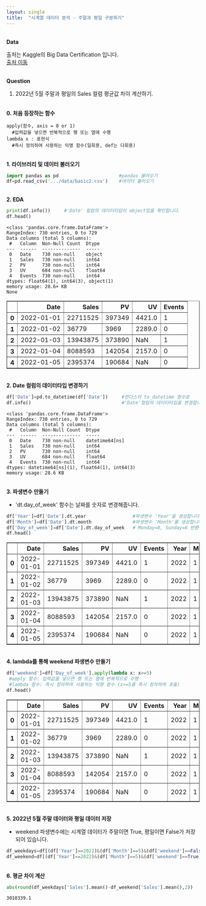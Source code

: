 ```yaml
---
layout: single
title:  "시계열 데이터 분석 - 주말과 평일 구분하기"
---
```


<br/>**Data**<br/>

출처는 Kaggle의 Big Data Certification 입니다.<br/>
[출처 이동](https://www.kaggle.com/code/agileteam/py-t1-8-expected-questions/notebook)

<br/>**Question**<br/>

1. 2022년 5월 주말과 평일의 Sales 컬럼 평균값 차이 계산하기.

<br/>**0. 처음 등장하는 함수**<br/>

    apply(함수, axis = 0 or 1)
      #입력값을 넣으면 반복적으로 행 또는 열에 수행
    lambda x : 표현식
      #즉시 정의하여 사용하는 익명 함수(일회용, def는 다회용)
      

<br/>**1. 라이브러리 및 데이터 불러오기**<br/>

```python
import pandas as pd                      #pandas 불러오기
df=pd.read_csv('.../data/basic2.csv')    #데이터 불러오기
```

<br/>**2. EDA**<br/>

```python
print(df.info())     #'Date' 컬럼의 데이터타입이 object임을 확인합니다.
df.head()
```

    <class 'pandas.core.frame.DataFrame'>
    RangeIndex: 730 entries, 0 to 729
    Data columns (total 5 columns):
     #   Column  Non-Null Count  Dtype  
    ---  ------  --------------  -----  
     0   Date    730 non-null    object 
     1   Sales   730 non-null    int64  
     2   PV      730 non-null    int64  
     3   UV      684 non-null    float64
     4   Events  730 non-null    int64  
    dtypes: float64(1), int64(3), object(1)
    memory usage: 28.6+ KB
    None
    

</style>
<table border="1" class="dataframe">
  <thead>
    <tr style="text-align: right;">
      <th></th>
      <th>Date</th>
      <th>Sales</th>
      <th>PV</th>
      <th>UV</th>
      <th>Events</th>
    </tr>
  </thead>
  <tbody>
    <tr>
      <th>0</th>
      <td>2022-01-01</td>
      <td>22711525</td>
      <td>397349</td>
      <td>4421.0</td>
      <td>1</td>
    </tr>
    <tr>
      <th>1</th>
      <td>2022-01-02</td>
      <td>36779</td>
      <td>3969</td>
      <td>2289.0</td>
      <td>0</td>
    </tr>
    <tr>
      <th>2</th>
      <td>2022-01-03</td>
      <td>13943875</td>
      <td>373890</td>
      <td>NaN</td>
      <td>1</td>
    </tr>
    <tr>
      <th>3</th>
      <td>2022-01-04</td>
      <td>8088593</td>
      <td>142054</td>
      <td>2157.0</td>
      <td>0</td>
    </tr>
    <tr>
      <th>4</th>
      <td>2022-01-05</td>
      <td>2395374</td>
      <td>190684</td>
      <td>NaN</td>
      <td>0</td>
    </tr>
  </tbody>
</table>
</div>


<br/>**2. Date 컬럼의 데이터타입 변경하기**<br/>

```python
df['Date']=pd.to_datetime(df['Date'])     #판다스의 to_datetime 함수로 
df.info()                                 #'Date'컬럼의 데이터타입을 변경합니다.
```

    <class 'pandas.core.frame.DataFrame'>
    RangeIndex: 730 entries, 0 to 729
    Data columns (total 5 columns):
     #   Column  Non-Null Count  Dtype         
    ---  ------  --------------  -----         
     0   Date    730 non-null    datetime64[ns]
     1   Sales   730 non-null    int64         
     2   PV      730 non-null    int64         
     3   UV      684 non-null    float64       
     4   Events  730 non-null    int64         
    dtypes: datetime64[ns](1), float64(1), int64(3)
    memory usage: 28.6 KB
    
<br/>**3. 파생변수 만들기**<br/>

+ 'dt.day_of_week' 함수는 날짜를 숫자로 변경해줍니다.

```python
df['Year']=df['Date'].dt.year                 #파생변수 'Year'을 생성합니다.
df['Month']=df['Date'].dt.month               #파생변수 'Month'를 생성합니다.
df['Day_of_week']=df['Date'].dt.day_of_week   # Monday=0, Sunday=6 반환
df.head()
```




</style>
<table border="1" class="dataframe">
  <thead>
    <tr style="text-align: right;">
      <th></th>
      <th>Date</th>
      <th>Sales</th>
      <th>PV</th>
      <th>UV</th>
      <th>Events</th>
      <th>Year</th>
      <th>Month</th>
      <th>Day_of_week</th>
    </tr>
  </thead>
  <tbody>
    <tr>
      <th>0</th>
      <td>2022-01-01</td>
      <td>22711525</td>
      <td>397349</td>
      <td>4421.0</td>
      <td>1</td>
      <td>2022</td>
      <td>1</td>
      <td>5</td>
    </tr>
    <tr>
      <th>1</th>
      <td>2022-01-02</td>
      <td>36779</td>
      <td>3969</td>
      <td>2289.0</td>
      <td>0</td>
      <td>2022</td>
      <td>1</td>
      <td>6</td>
    </tr>
    <tr>
      <th>2</th>
      <td>2022-01-03</td>
      <td>13943875</td>
      <td>373890</td>
      <td>NaN</td>
      <td>1</td>
      <td>2022</td>
      <td>1</td>
      <td>0</td>
    </tr>
    <tr>
      <th>3</th>
      <td>2022-01-04</td>
      <td>8088593</td>
      <td>142054</td>
      <td>2157.0</td>
      <td>0</td>
      <td>2022</td>
      <td>1</td>
      <td>1</td>
    </tr>
    <tr>
      <th>4</th>
      <td>2022-01-05</td>
      <td>2395374</td>
      <td>190684</td>
      <td>NaN</td>
      <td>0</td>
      <td>2022</td>
      <td>1</td>
      <td>2</td>
    </tr>
  </tbody>
</table>
</div>


<br/>**4. lambda를 통해 weekend 파생변수 만들기**<br/>

```python
df['weekend']=df['Day_of_week'].apply(lambda x: x>=5)
 #apply 함수: 입력값을 넣으면 행 또는 열에 반복적으로 수행
 #lambda 함수: 즉시 정의하여 사용하는 익명 함수 (x>=5를 즉시 정의하여 호출)
df.head()
```


</style>
<table border="1" class="dataframe">
  <thead>
    <tr style="text-align: right;">
      <th></th>
      <th>Date</th>
      <th>Sales</th>
      <th>PV</th>
      <th>UV</th>
      <th>Events</th>
      <th>Year</th>
      <th>Month</th>
      <th>Day_of_week</th>
      <th>weekend</th>
    </tr>
  </thead>
  <tbody>
    <tr>
      <th>0</th>
      <td>2022-01-01</td>
      <td>22711525</td>
      <td>397349</td>
      <td>4421.0</td>
      <td>1</td>
      <td>2022</td>
      <td>1</td>
      <td>5</td>
      <td>True</td>
    </tr>
    <tr>
      <th>1</th>
      <td>2022-01-02</td>
      <td>36779</td>
      <td>3969</td>
      <td>2289.0</td>
      <td>0</td>
      <td>2022</td>
      <td>1</td>
      <td>6</td>
      <td>True</td>
    </tr>
    <tr>
      <th>2</th>
      <td>2022-01-03</td>
      <td>13943875</td>
      <td>373890</td>
      <td>NaN</td>
      <td>1</td>
      <td>2022</td>
      <td>1</td>
      <td>0</td>
      <td>False</td>
    </tr>
    <tr>
      <th>3</th>
      <td>2022-01-04</td>
      <td>8088593</td>
      <td>142054</td>
      <td>2157.0</td>
      <td>0</td>
      <td>2022</td>
      <td>1</td>
      <td>1</td>
      <td>False</td>
    </tr>
    <tr>
      <th>4</th>
      <td>2022-01-05</td>
      <td>2395374</td>
      <td>190684</td>
      <td>NaN</td>
      <td>0</td>
      <td>2022</td>
      <td>1</td>
      <td>2</td>
      <td>False</td>
    </tr>
  </tbody>
</table>
</div>

<br/>**5. 2022년 5월 주말 데이터와 평일 데이터 저장**<br/>
+ weekend 파생변수에는 시계열 데이터가 주말이면 True, 평일이면 False가 저장되어 있습니다.

```python
df_weekdays=df[(df['Year']==2022)&(df['Month']==5)&(df['weekend']==False)]
df_weekend=df[(df['Year']==2022)&(df['Month']==5)&(df['weekend']==True)]
```

<br/>**6. 평균 차이 계산**<br/>

```python
abs(round(df_weekdays['Sales'].mean()-df_weekend['Sales'].mean(),2))
```




    3010339.1


